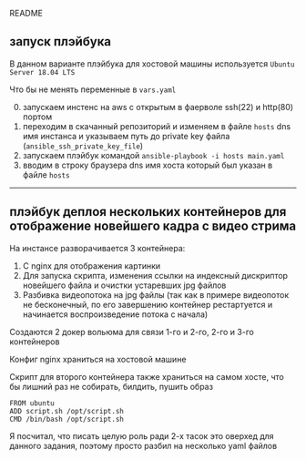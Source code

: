 README

запуск плэйбука
-----------------

В данном варианте плэйбука для хостовой машины используется  `Ubuntu Server 18.04 LTS`

Что бы не менять переменные в `vars.yaml`


0. запускаем инстенс на aws c открытым в фаерволе ssh(22) и http(80) портом
1. переходим в скачанный репозиторий и изменяем в файле `hosts` dns имя инстанса и указываем путь до private key файла (`ansible_ssh_private_key_file`)
2. запускаем плэйбук командой `ansible-playbook -i hosts main.yaml`
3. вводим в строку браузера dns имя хоста который был указан в файле `hosts`

-----------------
## плэйбук деплоя нескольких контейнеров для отображение новейшего кадра с видео стрима
На инстансе разворачивается 3 контейнера:
1) C nginx для отображения картинки
2) Для запуска скрипта, изменения ссылки на индексный дискриптор новейшего файла и очистки устаревших jpg файлов
3) Разбивка видеопотока на jpg файлы (так как в примере видеопоток не бесконечный, по его завершению контейнер рестартуется и начинается воспроизведение потока с начала)

Создаются 2 докер вольюма для связи 1-го и 2-го, 2-го и 3-го контейнеров

Конфиг nginx храниться на хостовой машине

Скрипт для второго контейнера также храниться на самом хосте, что бы лишний раз не собирать, билдить, пушить образ

```
FROM ubuntu
ADD script.sh /opt/script.sh
CMD /bin/bash /opt/script.sh
```
Я посчитал, что писать целую роль ради 2-х тасок это оверхед для данного задания, поэтому просто разбил на несколько yaml файлов
